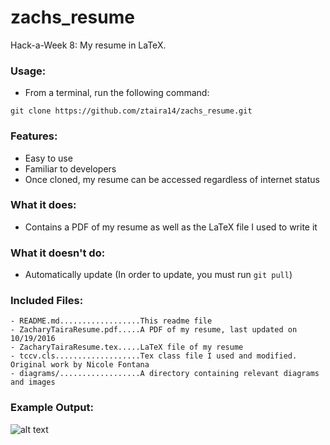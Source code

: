 # zachs_resume
Hack-a-Week 8: My resume in LaTeX.

### Usage:
- From a terminal, run the following command: 

`git clone https://github.com/ztaira14/zachs_resume.git`

### Features:
- Easy to use
- Familiar to developers
- Once cloned, my resume can be accessed regardless of internet status

### What it does:
- Contains a PDF of my resume as well as the LaTeX file I used to write it

### What it doesn't do:
- Automatically update (In order to update, you must run `git pull`)

### Included Files:
```
- README.md..................This readme file
- ZacharyTairaResume.pdf.....A PDF of my resume, last updated on 10/19/2016
- ZacharyTairaResume.tex.....LaTeX file of my resume
- tccv.cls...................Tex class file I used and modified. Original work by Nicole Fontana
- diagrams/..................A directory containing relevant diagrams and images
```

### Example Output:
![alt text](https://github.com/ztaira14/zachs_resume/blob/master/diagrams/gitclone.png "Git Clone")

